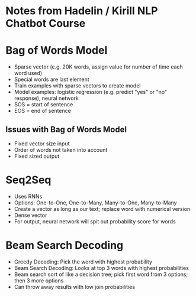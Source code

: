 # Notes from Hadelin / Kirill NLP Chatbot Course


# Bag of Words Model
* Sparse vector (e.g. 20K words, assign value for number of time each word used)
* Special words are last element
* Train examples with sparse vectors to create model
* Model examples: logistic regression (e.g. predict "yes" or "no" response), neural network
* SOS = start of sentence
* EOS = end of sentence

## Issues with Bag of Words Model
* Fixed vector size input
* Order of words not taken into account
* Fixed sized output

# Seq2Seq
* Uses RNNs
* Options: One-to-One, One-to-Many, Many-to-One, Many-to-Many
* Create a vector as long as our text; replace word with numerical version
* Dense vector
* For output, neural network will spit out probability score for words

# Beam Search Decoding

* Greedy Decoding: Pick the word with highest probability
* Beam Search Decoding: Looks at top 3 words with highest probabilities
* Beam search sort of like a decision tree; pick first word from 3 options; then 3 more options
* Can throw away results with low join probabilities
